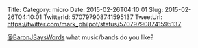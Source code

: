 Title: 
Category: micro
Date: 2015-02-26T04:10:01
Slug: 2015-02-26T04:10:01
TwitterId: 570797908741595137
TweetUrl: https://twitter.com/mark_philpot/status/570797908741595137

[@BaronJSaysWords](https://twitter.com/BaronJSaysWords) what music/bands do you like?